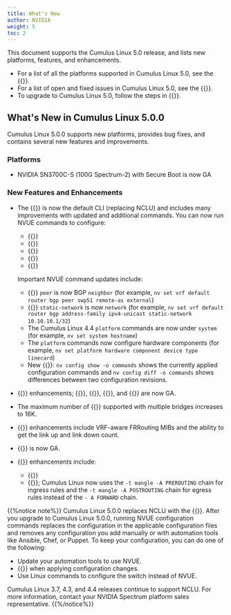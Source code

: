 ```yaml
---
title: What's New
author: NVIDIA
weight: 5
toc: 2
---
```

This document supports the Cumulus Linux 5.0 release, and lists new platforms, features, and enhancements.

- For a list of all the platforms supported in Cumulus Linux 5.0, see the {{<exlink url="www.nvidia.com/en-us/networking/ethernet-switching/hardware-compatibility-list/" text="Hardware Compatibility List (HCL)">}}.
- For a list of open and fixed issues in Cumulus Linux 5.0, see the {{<link title="Cumulus Linux 5.0 Release Notes" text="Cumulus Linux 5.0 Release Notes">}}.
- To upgrade to Cumulus Linux 5.0, follow the steps in {{<link url="Upgrading-Cumulus-Linux">}}.
<!-- vale off -->
## What's New in Cumulus Linux 5.0.0
<!-- vale on -->
Cumulus Linux 5.0.0 supports new platforms, provides bug fixes, and contains several new features and improvements.

### Platforms

- NVIDIA SN3700C-S (100G Spectrum-2) with Secure Boot is now GA
<!-- - NVIDIA SN4700 (400G Spectrum A1)
- NVIDIA SN4410 (100G Spectrum A1)
- NVIDIA SN4600C (100G Spectrum A1)-->

### New Features and Enhancements

- The {{<link url="NVIDIA-User-Experience-NVUE" text="NVUE object model">}} is now the default CLI (replacing NCLU) and includes many improvements with updated and additional commands. You can now run NVUE commands to configure:
     - {{<link url="Protocol-Independent-Multicast-PIM" text="PIM">}}
     - {{<link url="IGMP-and-MLD-Snooping" text="IGMP">}}
     - {{<link url="Virtual-Router-Redundancy-VRR-and-VRRP/#vrrp" text="VRRP">}}
     - {{<link title="Setting the Date and Time" text="The time zone">}}
     - {{<link url="Interface-Configuration-and-Management/#interface-descriptions" text="Interface descriptions (aliases)">}}

  Important NVUE command updates include:
     - {{<link url="Basic-BGP-Configuration" text="BGP">}} `peer` is now BGP `neighbor` (for example, `nv set vrf default router bgp peer swp51 remote-as external`)
     - {{<link url="Basic-BGP-Configuration" text="BGP">}} `static-network` is now `network` (for example, `nv set vrf default router bgp address-family ipv4-unicast static-network 10.10.10.1/32`)
     - The Cumulus Linux 4.4 `platform` commands are now under `system` (for example, `nv set system hostname`)
     - The `platform` commands now configure hardware components (for example, `nv set platform hardware component device type linecard`)
     - New {{<link url="NVIDIA-User-Experience-NVUE/#configuration-management-commands" text="configuration management commands">}}: `nv config show -o commands` shows the currently applied configuration commands and `nv config diff -o commands` shows differences between two configuration revisions.

- {{<link url="Precision-Time-Protocol-PTP" text="PTP Boundary Clock">}} enhancements; {{<link url="Precision-Time-Protocol-PTP/#message-mode" text="Message mode">}}, {{<link url="Precision-Time-Protocol-PTP/#acceptable-master-table" text="acceptable master table">}}, {{<link url="Precision-Time-Protocol-PTP/#dscp" text="DSCP">}}, and {{<link url="Precision-Time-Protocol-PTP/#ttl-for-a-ptp-message" text="TTL for a PTP message">}} are now GA.
- The maximum number of {{<link url="VLAN-aware-Bridge-Mode/#configure-multiple-vlan-aware-bridges" text="VLAN elements">}} supported with multiple bridges increases to 16K.
- {{<link url="Simple-Network-Management-Protocol-SNMP" text="SNMP">}} enhancements include VRF-aware FRRouting MIBs and the ability to get the link up and link down count.
- {{<link url="Optional-BGP-Configuration/#suppress-route-advertisement" text="Suppress route advertisement">}} is now GA.
- {{<link url="Netfilter-ACLs" text="Netfilter-ACL">}} enhancements include:
  - {{<link url="Netfilter-ACLs/#control-plane-policers" text="New control plane policer configuration">}}
  - {{<link url="Netfilter-ACLs/#install-and-manage-acl-rules-with-nvue" text="Updated rules with NVUE">}}; Cumulus Linux now uses the `-t mangle -A PREROUTING` chain for ingress rules and the `-t mangle -A POSTROUTING` chain for egress rules instead of the `- A FORWARD` chain.
<!-- - Host Based Networking (HBN) support. Cumulus Linux on the DPU simplifies host networking so that you can manage your network policies end to end, regardless of the server end point type. With HBN, you do not need to configure LACP or MLAG. In addition, ECMP provides high availablity.-->

{{%notice note%}}
Cumulus Linux 5.0.0 replaces NCLU with the {{<link url="NVIDIA-User-Experience-NVUE" text="NVUE object model">}}. After you upgrade to Cumulus Linux 5.0.0, running NVUE configuration commands replaces the configuration in the applicable configuration files and removes any configuration you add manually or with automation tools like Ansible, Chef, or Puppet. To keep your configuration, you can do one of the following:

- Update your automation tools to use NVUE.
- {{<link url="NVIDIA-User-Experience-NVUE/#configure-nvue-to-ignore-linux-files" text="Configure NVUE to ignore certain underlying Linux files">}} when applying configuration changes.
- Use Linux commands to configure the switch instead of NVUE.

Cumulus Linux 3.7, 4.3, and 4.4 releases continue to support NCLU. For more information, contact your NVIDIA Spectrum platform sales representative.
{{%/notice%}}
